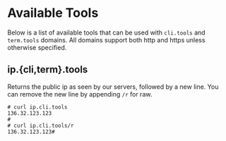 # Available Tools

Below is a list of available tools that can be used with `cli.tools` and
`term.tools` domains. All domains support both http and https unless otherwise
specified.

## ip.{cli,term}.tools

Returns the public ip as seen by our servers, followed by a
new line. You can remove the new line by appending `/r` for raw.

```
# curl ip.cli.tools
136.32.123.123
#
# curl ip.cli.tools/r
136.32.123.123# 
```